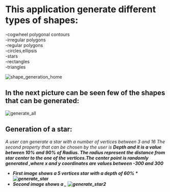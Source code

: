 # This application generate different types of shapes:
-cogwheel polygonal contours  
-irregular polygons  
-regular polygons  
-circles,ellipsis  
-stars  
-rectangles  
-triangles   
  
![shape_generation_home](https://user-images.githubusercontent.com/68897925/155889239-ebb156f5-553b-4769-b8b2-c9dd58b52547.png)

## In the next picture can be seen few of the shapes that can be generated:
![generate_all](https://user-images.githubusercontent.com/68897925/155889759-c9b43573-6820-4902-a229-9e45c10193e3.png)




## Generation of a star:  
<i> A user can generate a star with a number of vertices between 3 and 16</i>
<i> The second property that can be chosen by the user is <b> Depth <b/> and it is a value between 10% and 90% of Radius.<i/>
<i> The radius represent the distance from star center to the one of the vertices.The center point is randomly generated ,where x and y coordinates are values between -300 and 300<i/>
  
  * First image shows a _5_ vertices star with a depth of 60% *
![generate_star](https://user-images.githubusercontent.com/68897925/155890134-be02b4e5-90ff-4183-9aac-3e89c3dd9cb4.png)
  * Second image shows a _
![generate_star2](https://user-images.githubusercontent.com/68897925/155890138-a60a5904-c8e7-4f78-991f-e2657314c2c3.png)
